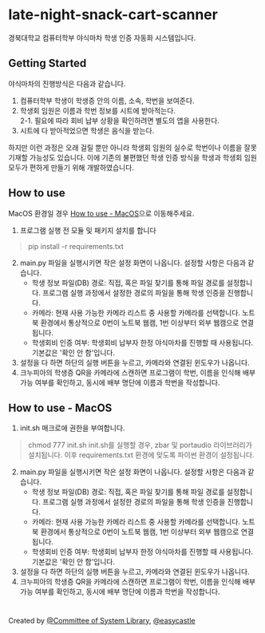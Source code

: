 # late-night-snack-cart-scanner

경북대학교 컴퓨터학부 야식마차 학생 인증 자동화 시스템입니다.

## Getting Started

야식마차의 진행방식은 다음과 같습니다.

1. 컴퓨터학부 학생이 학생증 안의 이름, 소속, 학번을 보여준다.
2. 학생회 임원은 이름과 학번 정보를 시트에 받아적는다.  
    2-1. 필요에 따라 회비 납부 상황을 확인하려면 별도의 앱을 사용한다.
3. 시트에 다 받아적었으면 학생은 음식을 받는다.

하지만 이런 과정은 오래 걸릴 뿐만 아니라 학생회 임원의 실수로 학번이나 이름을 잘못 기재할 가능성도 있습니다.
이에 기존의 불편했던 학생 인증 방식을 학생과 학생회 임원 모두가 편하게 만들기 위해 개발하였습니다.

## How to use

MacOS 환경일 경우 [How to use - MacOS](#how-to-use---macos)으로 이동해주세요.

1. 프로그램 실행 전 모듈 및 패키지 설치를 합니다
> pip install -r requirements.txt
2. main.py 파일을 실행시키면 작은 설정 화면이 나옵니다. 설정할 사항은 다음과 같습니다.
   - 학생 정보 파일(DB) 경로: 직접, 혹은 파일 찾기를 통해 파일 경로를 설정합니다. 프로그램 실행 과정에서 설정한 경로의 파일을 통해 학생 인증을 진행합니다.
   - 카메라: 현재 사용 가능한 카메라 리스트 중 사용할 카메라를 선택합니다. 노트북 환경에서 통상적으로 0번이 노트북 웹캠, 1번 이상부터 외부 웹캠으로 연결됩니다.
   - 학생회비 인증 여부: 학생회비 납부자 한정 야식마차를 진행할 때 사용됩니다. 기본값은 '확인 안 함'입니다.
3. 설정을 다 하면 하단의 실행 버튼을 누르고, 카메라와 연결된 윈도우가 나옵니다.
4. 크누피아의 학생증 QR을 카메라에 스캔하면 프로그램이 학번, 이름을 인식해 배부 가능 여부를 확인하고, 동시에 배부 명단에 이름과 학번을 작성합니다.


## How to use - MacOS

1. init.sh 매크로에 권한을 부여합니다.
> chmod 777 init.sh
init.sh를 실행할 경우, zbar 및 portaudio 라이브러리가 설치됩니다. 이후 requirements.txt 환경에 맞도록 파이썬 환경이 설정됩니다.
2. main.py 파일을 실행시키면 작은 설정 화면이 나옵니다. 설정할 사항은 다음과 같습니다.
   - 학생 정보 파일(DB) 경로: 직접, 혹은 파일 찾기를 통해 파일 경로를 설정합니다. 프로그램 실행 과정에서 설정한 경로의 파일을 통해 학생 인증을 진행합니다.
   - 카메라: 현재 사용 가능한 카메라 리스트 중 사용할 카메라를 선택합니다. 노트북 환경에서 통상적으로 0번이 노트북 웹캠, 1번 이상부터 외부 웹캠으로 연결됩니다.
   - 학생회비 인증 여부: 학생회비 납부자 한정 야식마차를 진행할 때 사용됩니다. 기본값은 '확인 안 함'입니다.
3. 설정을 다 하면 하단의 실행 버튼을 누르고, 카메라와 연결된 윈도우가 나옵니다.
4. 크누피아의 학생증 QR을 카메라에 스캔하면 프로그램이 학번, 이름을 인식해 배부 가능 여부를 확인하고, 동시에 배부 명단에 이름과 학번을 작성합니다.

#
Created by [@Committee of System Library](https://github.com/Committee-of-System-Library), [@easycastle](https://github.com/easycastle)
